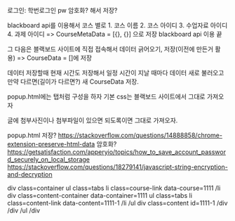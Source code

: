 로그인: 학번로그인
pw 암호화? 해서 저장?


blackboard api를 이용해서 코스 별로
    1. 코스 이름
    2. 코스 아이디
    3. 수업자료 아이디
    4. 과제 아이디
=> CourseMetaData = [{}, {}] 으로 저장
blackboard api 이용 끝

그 다음은 블랙보드 사이트에 직접 접속해서 데이터 긁어오기, 저장(이전에 만든거 활용)
=> CourseData = []에 저장

데이터 저장할때 현재 시간도 저장해서 일정 시간이 지날 때마다
데이터 새로 불러오고 만약 다르면(길이가 다르면?) 새 CourseData 저장.

popup.html에는 탭처럼 구성을 하자
기본 css는 블랙보드 사이트에서 그대로 가져오자

글에 첨부사진이나 첨부파일이 있으면 되도록이면 그대로 가져오자.

popup.html 저장?
https://stackoverflow.com/questions/14888858/chrome-extension-preserve-html-data
암호화?
https://getsatisfaction.com/apperyio/topics/how_to_save_account_password_securely_on_local_storage
https://stackoverflow.com/questions/18279141/javascript-string-encryption-and-decryption

div class=container
    ul class=tabs
        li class=course-link data-course=1111
        /li
        div class=content-container data-container=1111
            ul class=tabs
                li class=content-link data-content=1111-1
                /li
            /ul
            div class=content id=1111-1
            /div
        /div
    /ul
/div

